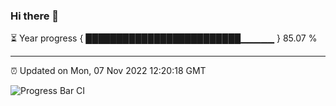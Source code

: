 ### Hi there 👋

⏳ Year progress { █████████████████████████▁▁▁▁▁ } 85.07 %

---

⏰ Updated on Mon, 07 Nov 2022 12:20:18 GMT

![Progress Bar CI](https://github.com/Shyam-Makwana/GitHub-Actions-Demo/workflows/Progress%20Bar%20CI/badge.svg)
